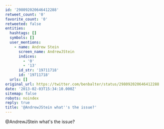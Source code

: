 ```yaml
---
id: '298092020646412288'
retweet_count: '0'
favorite_count: '0'
retweeted: false
entities:
  hashtags: []
  symbols: []
  user_mentions:
    - name: Andrew Stein
      screen_name: AndrewJStein
      indices:
        - '0'
        - '13'
      id_str: '19711718'
      id: '19711718'
  urls: []
original_url: https://twitter.com/benbalter/status/298092020646412288
date: '2013-02-03T15:34:10.000Z'
sitemap: false
robots: noindex
reply: true
title: '@AndrewJStein what''s the issue?'
---
```


@AndrewJStein what's the issue?